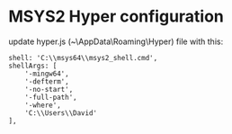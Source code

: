 # MSYS2 Hyper configuration

update hyper.js (~\AppData\Roaming\Hyper) file with this:

```
shell: 'C:\\msys64\\msys2_shell.cmd',
shellArgs: [
    '-mingw64',
    '-defterm',
    '-no-start',
    '-full-path',
    '-where',
    'C:\\Users\\David'
],
```